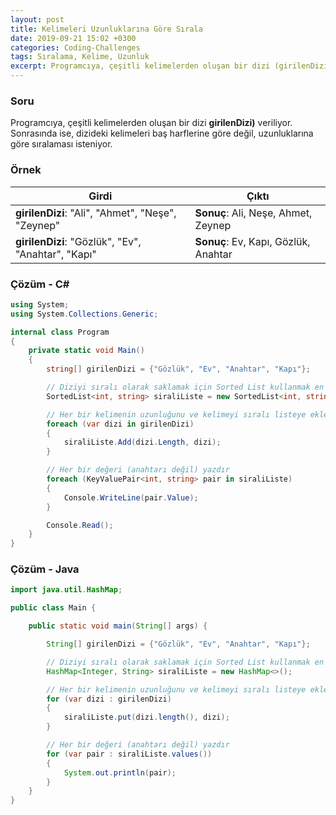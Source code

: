 ```yaml
---
layout: post
title: Kelimeleri Uzunluklarına Göre Sırala
date: 2019-09-21 15:02 +0300
categories: Coding-Challenges
tags: Sıralama, Kelime, Uzunluk
excerpt: Programcıya, çeşitli kelimelerden oluşan bir dizi (girilenDizi) veriliyor. Sonrasında ise, dizideki kelimeleri baş harflerine göre değil, uzunluklarına göre sıralaması isteniyor.
---
```

### Soru
Programcıya, çeşitli kelimelerden oluşan bir dizi **girilenDizi)** veriliyor. Sonrasında ise, dizideki kelimeleri baş harflerine göre değil, uzunluklarına göre sıralaması isteniyor.

### Örnek

| Girdi                                              | Çıktı                                |
|----------------------------------------------------|--------------------------------------|
| **girilenDizi**: "Ali", "Ahmet", "Neşe", "Zeynep"  | **Sonuç**: Ali, Neşe, Ahmet, Zeynep  |
| **girilenDizi**: "Gözlük", "Ev", "Anahtar", "Kapı" | **Sonuç**: Ev, Kapı, Gözlük, Anahtar |

### Çözüm - C#
```csharp
using System;
using System.Collections.Generic;

internal class Program
{
    private static void Main()
    {
        string[] girilenDizi = {"Gözlük", "Ev", "Anahtar", "Kapı"};

        // Diziyi sıralı olarak saklamak için Sorted List kullanmak en kolayı 
        SortedList<int, string> siraliListe = new SortedList<int, string>();

        // Her bir kelimenin uzunluğunu ve kelimeyi sıralı listeye ekle ve anahtar değere göre sırala
        foreach (var dizi in girilenDizi)
        {
            siraliListe.Add(dizi.Length, dizi);
        }

        // Her bir değeri (anahtarı değil) yazdır
        foreach (KeyValuePair<int, string> pair in siraliListe)
        {
            Console.WriteLine(pair.Value);
        }

        Console.Read();
    }
}
```

### Çözüm - Java
```java
import java.util.HashMap;

public class Main {

    public static void main(String[] args) {

        String[] girilenDizi = {"Gözlük", "Ev", "Anahtar", "Kapı"};

        // Diziyi sıralı olarak saklamak için Sorted List kullanmak en kolayı
        HashMap<Integer, String> siraliListe = new HashMap<>();

        // Her bir kelimenin uzunluğunu ve kelimeyi sıralı listeye ekle ve anahtar değere göre sırala
        for (var dizi : girilenDizi)
        {
            siraliListe.put(dizi.length(), dizi);
        }

        // Her bir değeri (anahtarı değil) yazdır
        for (var pair : siraliListe.values())
        {
            System.out.println(pair);
        }
    }
}
```